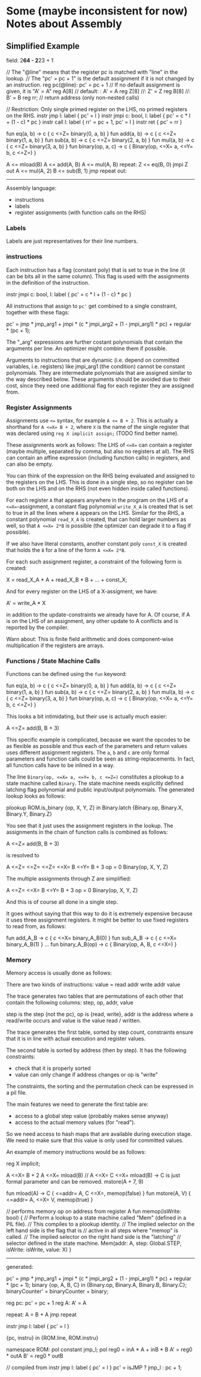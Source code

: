 # Some (maybe inconsistent for now) Notes about Assembly

## Simplified Example

field: 2**64 - 2**23 + 1

// The "@line" means that the register pc is matched with "line" in the lookup.
// The "pc' = pc + 1" is the default assignment if it is not changed by an instruction.
reg pc(@line): pc' = pc + 1
// If no default assignment is given, it is "A' = A"
reg A[8] // default: : A' = A
reg Z[8] //: Z' = Z
reg B[8] //: B' = B
reg rr; // return address (only non-nested calls)

// Restriction: Only single primed register on the LHS, no primed registers on the RHS.
instr jmp l: label { pc' = l }
instr jmpi c: bool, l: label { pc' = c * l + (1 - c) * pc }
instr call l: label { rr' = pc + 1, pc' = l }
instr ret { pc' = rr }

fun eq(a, b) -> c { c <=Z= binary(0, a, b) }
fun add(a, b) -> c { c <=Z= binary(1, a, b) }
fun sub(a, b) -> c { c <=Z= binary(2, a, b) }
fun mul(a, b) -> c { c <=Z= binary(3, a, b) }
fun binary(op, a, c) -> c {
  Binary(op, <=X= a, <=Y= b, c <=Z=)
}


  A <= mload(B)
  A <= add(A, B)
  A <= mul(A, B)
repeat:
  Z <= eq(B, 0)
  jmpi Z out
  A <= mul(A, 2)
  B <= sub(B, 1)
  jmp repeat
out:

------------------------------------------

Assembly language:
- instructions
- labels
- register assignments (with function calls on the RHS)

### Labels

Labels are just representatives for their line numbers.

### instructions

Each instruction has a flag (constant poly) that is set to true in the line (it can be bits all in the same column).
This flag is used with the assignments in the definition of the instruction.

instr jmpi c: bool, l: label { pc' = c * l + (1 - c) * pc }

All instructions that assign to `pc'` get combined to a single constraint, together with these flags:

pc' = jmp * jmp_arg1 + jmpi * (c * jmpi_arg2 + (1 - jmpi_arg1) * pc) + regular * (pc + 1);

The "_arg" expressions are further costant polynomials that contain the arguments
per line. An optimizer might combine them if possible.

Arguments to instructions that are dynamic (i.e. depend on committed variables, i.e. registers)
like jmpi_arg1 (the condition) cannot be constant polynomials. They are intermediate polynomials
that are assigned similar to the way described below. These arguments should be avoided
due to their cost, since they need one additional flag for each register they are assigned from.

### Register Assignments

Assignments use `<=` syntax, for example `A <= B + 2`. This is actually a shorthand for
`A <=X= B + 2`, where `X` is the name of the single register that was declared using `reg X implicit assign;`
(TODO find better name).

These assignments work as follows: The LHS of `<=X=` can contain a register (maybe multiple, separated by
comma, but also no registers at all). The RHS can contain an affine expression (including function calls) in registers,
and can also be empty.

You can think of the expression on the RHS being evaluated and assigned to the registers on the
LHS. This is done in a single step, so no register can be both on the LHS and on the RHS (not even
hidden inside called functions).

For each register `A` that appears anywhere in the program on the LHS of a `<=X=`-assignment,
a constant flag polynomial `write_X_A` is created that is set to true in all the lines where `A` appears on the LHS.
Similar for the RHS, a constant polynomial `read_X_A` is created, that can hold larger numbers as
well, so that `A <=X= 2*B` is possible (the optimizer can degrade it to a flag if possible).

If we also have literal constants, another constant poly `const_X` is created that holds the `8`
for a line of the form `A <=X= 2*B`.

For each such assignment register, a constraint of the following form is created:

X = read_X_A * A + read_X_B * B + ... + const_X;

And for every register on the LHS of a X-assigment, we have:

A' = write_A * X

in addition to the update-constraints we already have for A. Of course, if A is on the LHS
of an assignment, any other update to A conflicts and is reported by the compiler.


Warn about: This is finite field arithmetic and does component-wise multiplication if the registers are arrays.

### Functions / State Machine Calls

Functions can be defined using the `fun` keyword:

fun eq(a, b) -> c { c <=Z= binary(0, a, b) }
fun add(a, b) -> c { c <=Z= binary(1, a, b) }
fun sub(a, b) -> c { c <=Z= binary(2, a, b) }
fun mul(a, b) -> c { c <=Z= binary(3, a, b) }
fun binary(op, a, c) -> c {
  Binary(op, <=X= a, <=Y= b, c <=Z=)
}

This looks a bit intimidating, but their use is actually much easier:

A <=Z= add(B, B + 3)

This specific example is complicated, because we want the opcodes
to be as flexible as possible and thus each of the parameters and return values
uses different assignment registers. The `a`, `b` and `c` are only formal
parameters and function calls could be seen as string-replacements. In fact,
all function calls have to be inlined in a way.

The line `Binary(op, <=X= a, <=Y= b, c <=Z=)` constitutes a plookup to a
state machine called `Binary`. The state machine needs explicitly defined
latching flag polynomial and public input/output polynomials.
The generated lookup looks as follows:

plookup ROM.is_binary {op, X, Y, Z} in Binary.latch {Binary.op, Binary.X, Binary.Y, Binary.Z}

You see that it just uses the assignment registers in the lookup. The assignments in the
chain of function calls is combined as follows:

A <=Z= add(B, B + 3)

is resolved to

A <=Z= <=Z= <=Z= 
<=X= B
<=Y= B + 3
op = 0
Binary(op, X, Y, Z)

The multiple assignments through Z are simplified:

A <=Z=
<=X= B
<=Y= B + 3
op = 0
Binary(op, X, Y, Z)

And this is of course all done in a single step.

It goes without saying that this way to do it is extremely expensive
because it uses three assignment registers. It might be better to use
fixed registers to read from, as follows:

fun add_A_B -> c { c <=X= binary_A_B(0) }
fun sub_A_B -> c { c <=X= binary_A_B(1) }
...
fun binary_A_B(op) -> c {
  Binary(op, A, B, c <=X=)
}

### Memory

Memory access is usually done as follows:

There are two kinds of instructions:
value = read addr
write addr value

The trace generates two tables that are permutations of each other that contain the following columns:
step, op, addr, value

step is the step (not the pc), op is {read, write}, addr is the address where a read/write occurs and value is the value read / written.

The trace generates the first table, sorted by step count, constraints ensure that it is in
line with actual execution and register values.

The second table is sorted by address (then by step).
It has the following constraints:
- check that it is properly sorted
- value can only change if address changes or op is "write"


The constraints, the sorting and the permutation check can be expressed in a pil file.

The main features we need to generate the first table are:
- access to a global step value (probably makes sense anyway)
- access to the actual memory values (for "read").

So we need access to hash maps that are available during execution stage.
We need to make sure that this value is only used for committed values.

An example of memory instructions would be as follows:

reg X implicit;

A <=X= B + 2
A <=X= mload(B) // A <=X= C <=X= mload(B) -> C is just formal parameter and can be removed.
mstore(A + 7, 9)

fun mload(A) -> C { <=addr= A, C <=X=, memop(false) }
fun mstore(A, V) { <=addr= A, <=X= V, memop(true) }

// performs memory op on address from register A
fun memop(isWrite: bool) {
  // Perform a lookup to a state machine called "Mem" (defined in a PIL file).
  // This compiles to a plookup identity.
  // The implied selector on the left hand side is the flag that is
  // active in all steps where "memop" is called.
  // The implied selector on the right hand side is the "latching"
  // selector defined in the state machine.
  Mem(addr: A, step: Global.STEP, isWrite: isWrite, value: X)
}





-----------------------------------------
generated:

pc' = jmp * jmp_arg1 + jmpi * (c * jmpi_arg2 + (1 - jmpi_arg1) * pc) + regular * (pc + 1);
binary {op, A, B, C} in {Binary.op, Binary.A, Binary.B, Binary.C};
binaryCounter' = binaryCounter + binary;



reg pc: pc' = pc + 1
reg A: A' = A

repeat:
  A = B + A
  jmp repeat

instr jmp l: label { pc' = l }

{pc, instru} in {ROM.line, ROM.instru}

namespace ROM:
  pol constant jmp_l;
  pol reg0 = inA * A + inB * B
  A' = reg0 * outA
  B' = reg0 * outB

  // compiled from instr jmp l: label { pc' = l }
  pc' = isJMP ? jmp_l : pc + 1;
